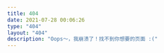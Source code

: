 ```yaml
---
title: 404
date: 2021-07-28 00:06:26
type: "404"
layout: "404"
description: "Oops～，我崩溃了！找不到你想要的页面 :("
---
```

